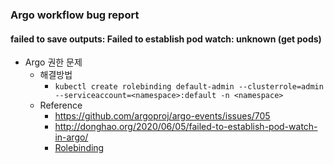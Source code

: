 ### Argo workflow bug report

#### failed to save outputs: Failed to establish pod watch: unknown (get pods)
- Argo 권한 문제
  - 해결방법
    - ```kubectl create rolebinding default-admin --clusterrole=admin --serviceaccount=<namespace>:default -n <namespace>```
  - Reference
    - https://github.com/argoproj/argo-events/issues/705
    - http://donghao.org/2020/06/05/failed-to-establish-pod-watch-in-argo/
    - [Rolebinding](https://www.mankier.com/1/kubectl-create-rolebinding, "kubectl create rolebinding example")
